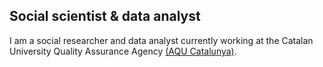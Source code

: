 ## Social scientist & data analyst

I am a social researcher and data analyst currently working at the Catalan University Quality Assurance Agency [(AQU Catalunya)](https://www.aqu.cat/en/).




